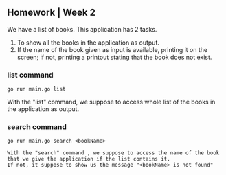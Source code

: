## Homework | Week 2

We have a list of books. This application has 2 tasks.
1. To show all the books in the application as output.
2. If the name of the book given as input is available, printing it on the screen; if not, printing a printout stating that the book does not exist.

### list command
```
go run main.go list
```
With the "list" command, we suppose to access whole list of the books in the application as output.

### search command 
```
go run main.go search <bookName>

With the "search" command , we suppose to access the name of the book that we give the application if the list contains it. 
If not, it suppose to show us the message "<bookName> is not found"
